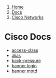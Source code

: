 <!-- -
Title: Docs on Cisco Networks
Description: Links and notes around Cisco networking
First Published: 2014-08-10
- -->

<ol class="breadcrumb" itemprop="breadcrumb">
	<li><a href="/">Home</a></li>
	<li><a href="/docs/">Docs</a></li>
	<li><a href="/docs/cisco/">Cisco Networks</a></li>
</ol>

Cisco Docs
==========

*   [access-class](/docs/cisco/access-class.html)
*   [alias](/docs/cisco/alias.html)
*   [back-pressure](/docs/cisco/back-pressure.html)
*   [banner login](/docs/cisco/banner-login.html)
*   [banner motd](/docs/cisco/banner-motd.html)
